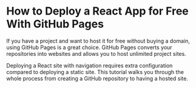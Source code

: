 # **How to Deploy a React App for Free With GitHub Pages**  
If you have a project and want to host it for free without buying a domain, using GitHub Pages is a great choice. GitHub Pages converts your repositories into websites and allows you to host unlimited project sites.  

Deploying a React site with navigation requires extra configuration compared to deploying a static site. This tutorial walks you through the whole process from creating a GitHub repository to having a hosted site.